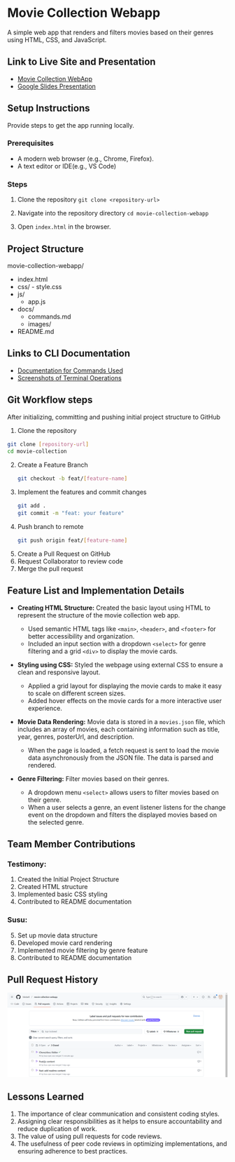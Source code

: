 # Movie Collection Webapp
A simple web app that renders and filters movies based on their genres using HTML, CSS, and JavaScript.

## Link to Live Site and Presentation
- [Movie Collection WebApp](https://playful-cendol-7e1250.netlify.app/)    
- [Google Slides Presentation](https://docs.google.com/presentation/d/1_ifnxSk8uoNjJ6xHjGNzFQRVjCSfX-jBwL50qHsNQv0/edit?usp=sharing)

## Setup Instructions
Provide steps to get the app running locally.

### Prerequisites
- A modern web browser (e.g., Chrome, Firefox).
- A text editor or IDE(e.g., VS Code)

### Steps
1. Clone the repository
`git clone <repository-url>`

2. Navigate into the repository directory
`cd movie-collection-webapp`

3. Open `index.html` in the browser.

## Project Structure

movie-collection-webapp/  
- index.html
- css/
      - style.css  
- js/  
   - app.js  
- docs/
   - commands.md  
   - images/
- README.md  

## Links to CLI Documentation
   - [Documentation for Commands Used](docs/commands.md)
   - [Screenshots of Terminal Operations](docs/images)

## Git Workflow steps
 After initializing, committing and pushing initial project structure to GitHub

 1. Clone the repository
   ```bash
   git clone [repository-url]
   cd movie-collection
   ```
2. Create a Feature Branch
   ```bash
   git checkout -b feat/[feature-name]
   ```
3. Implement the features and commit changes
   ```bash
   git add .
   git commit -m "feat: your feature"
   ```
4. Push branch to remote
   ```bash
   git push origin feat/[feature-name]
   ```
5. Create a Pull Request on GitHub
6. Request Collaborator to review code
7. Merge the pull request


## Feature List and Implementation Details

- **Creating HTML Structure:** Created the basic layout using HTML to represent the structure of the movie collection web app.
   - Used semantic HTML tags like ```<main>```, ```<header>```, and ```<footer>``` for better accessibility and organization.
   - Included an input section with a dropdown ```<select>``` for genre filtering and a grid ```<div>``` to display the movie cards.

- **Styling using CSS:** Styled the webpage using external CSS to ensure a clean and responsive layout.
   - Applied a grid layout for displaying the movie cards to make it easy to scale on different screen sizes.
   - Added hover effects on the movie cards for a more interactive user experience.

- **Movie Data Rendering:** Movie data is stored in a ```movies.json``` file, which includes an array of movies, each containing information such as title, year, genres, posterUrl, and description.
   - When the page is loaded, a fetch request is sent to load the movie data asynchronously from the JSON file. The data is parsed and rendered.
   
- **Genre Filtering:** Filter movies based on their genres.
   -  A dropdown menu ```<select>``` allows users to filter movies based on their genre.
   - When a user selects a genre, an event listener listens for the change event on the dropdown and filters the displayed movies based on the selected genre.
 
## Team Member Contributions

### Testimony:
1. Created the Initial Project Structure
2. Created HTML structure
3. Implemented basic CSS styling
4. Contributed to README documentation

### Susu:
5. Set up movie data structure
6. Developed movie card rendering
7. Implemented movie filtering by genre feature
8. Contributed to README documentation

## Pull Request History
![Pull Request History](./images/pull-request.png)

## Lessons Learned
1. The importance of clear communication and consistent coding styles.
2. Assigning clear responsibilities as it helps to ensure accountability and reduce duplication of work.
3. The value of using pull requests for code reviews.
4. The usefulness of peer code reviews in optimizing implementations, and ensuring adherence to best practices.
